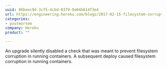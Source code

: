 ```yaml
---
uuid: 86beec9d-3cf5-4cbd-8379-9a04b614f3e4
url: https://engineering.heroku.com/blogs/2017-02-15-filesystem-corruption-on-heroku-dynos/
categories:
- postmortem
company: Heroku
product: ""

---
```


An upgrade silently disabled a check that was meant to prevent filesystem corruption in running containers. A subsequent deploy caused filesystem corruption in running containers.
